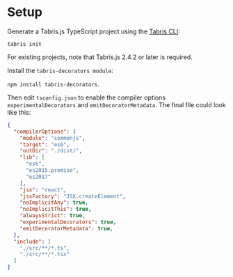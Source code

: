 # Setup

Generate a Tabris.js TypeScript project using the [Tabris CLI](https://www.npmjs.com/package/tabris-cli):

`tabris init`

For existing projects, note that Tabris.js 2.4.2 or later is required.

Install the `tabris-decorators module`:

`npm install tabris-decorators`.

Then edit `tsconfig.json` to enable the compiler options `experimentalDecorators` and `emitDecoratorMetadata`. The final file could look like this:

```json
{
  "compilerOptions": {
    "module": "commonjs",
    "target": "es6",
    "outDir": "./dist/",
    "lib": [
      "es6",
      "es2015.promise",
      "es2017"
    ],
    "jsx": "react",
    "jsxFactory": "JSX.createElement",
    "noImplicitAny": true,
    "noImplicitThis": true,
    "alwaysStrict": true,
    "experimentalDecorators": true,
    "emitDecoratorMetadata": true,
  },
  "include": [
    "./src/**/*.ts",
    "./src/**/*.tsx"
  ]
}
```
